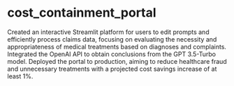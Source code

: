 # cost_containment_portal
Created an interactive Streamlit platform for users to edit prompts and efficiently process claims data, focusing on evaluating the necessity and appropriateness of medical treatments based on diagnoses and complaints. 
Integrated the OpenAI API to obtain conclusions from the GPT 3.5-Turbo model.
Deployed the portal to production, aiming to reduce healthcare fraud and unnecessary treatments with a projected cost savings increase of at least 1%.
